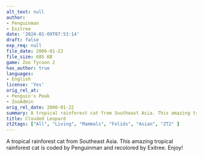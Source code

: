 ```yaml
---
alt_text: null
author:
- Penguinman
- Exitree
date: '2024-01-09T07:53:14'
draft: false
exp_req: null
file_date: 2006-01-22
file_size: 685 KB
game: Zoo Tycoon 2
has_author: true
languages:
- English
license: 'Yes'
orig_rel_at:
- Penguin's Peak
- ZooAdmin
orig_rel_date: 2006-01-22
summary: A tropical rainforest cat from Southeast Asia. This amazing tropical rainforest cat is coded by Penguinman and recolored by Exitree. Enjoy!
title: Clouded Leopard
zt2tags: ["All", "Living", "Mammals", "Felids", "Asian", "ZT2" ]
---
```

A tropical rainforest cat from Southeast Asia. This amazing tropical rainforest cat is coded by Penguinman and recolored by Exitree. Enjoy!
